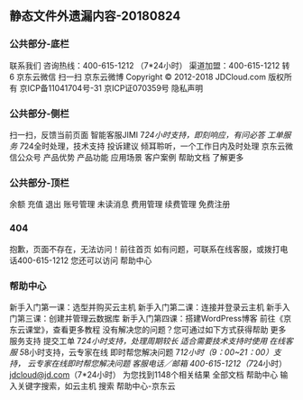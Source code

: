 ## 静态文件外遗漏内容-20180824

### 公共部分-底栏 

联系我们
咨询热线：400-615-1212 （7*24小时）
渠道加盟：400-615-1212 转 6
京东云微信
扫一扫
京东云微博
Copyright  ©  2012-2018  JDCloud.com  版权所有  京ICP备11041704号-31  京ICP证070359号 隐私声明

### 公共部分-侧栏 

扫一扫，反馈当前页面
智能客服JIMI
7*24小时支持，即刻响应，有问必答
工单服务
7*24全时处理，技术支持
投诉建议
倾耳聆听，一个工作日内及时处理
京东云微信公众号
产品优势
产品功能
应用场景
客户案例
帮助文档
了解更多 

### 公共部分-顶栏
余额
充值
退出
账号管理
未读消息
费用管理
续费管理
免费注册

### 404 
抱歉，页面不存在，无法访问！前往首页
如有问题，可联系在线客服，或拨打电话400-615-1212
您还可以访问 帮助中心

### 帮助中心
新手入门第一课：选型并购买云主机 
新手入门第二课：连接并登录云主机 
新手入门第三课：创建并管理云数据库
新手入门第四课：搭建WordPress博客
前往《京东云课堂》，查看更多教程
没有解决您的问题？您可通过如下方式获得帮助
更多服务支持
提交工单
7*24小时支持，处理周期较长
适合需要技术支持时使用
在线客服
5*8小时支持，云专家在线
即时帮您解决问题
7*12小时（9：00~21：00）支持，
云专家在线即时帮您解决问题
客服电话／邮箱
400-615-1212（7*24小时）
jdcloud@jd.com（7*24小时）
为您找到1148个相关结果
全部文档
帮助中心
输入关键字搜索，如云主机
搜索
帮助中心-京东云
